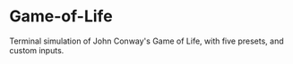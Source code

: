 # Game-of-Life
Terminal simulation of John Conway's Game of Life, with five presets, and custom inputs.

